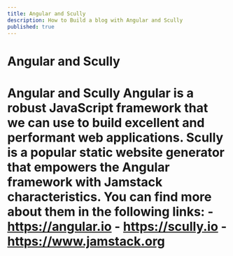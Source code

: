 ```yaml
---
title: Angular and Scully
description: How to Build a blog with Angular and Scully
published: true 
---
```


# Angular and Scully


# Angular and Scully Angular is a robust JavaScript framework that we can use to build excellent and performant web applications. Scully is a popular static website generator that empowers the Angular framework with Jamstack characteristics. You can find more about them in the following links: - https://angular.io - https://scully.io - https://www.jamstack.org
